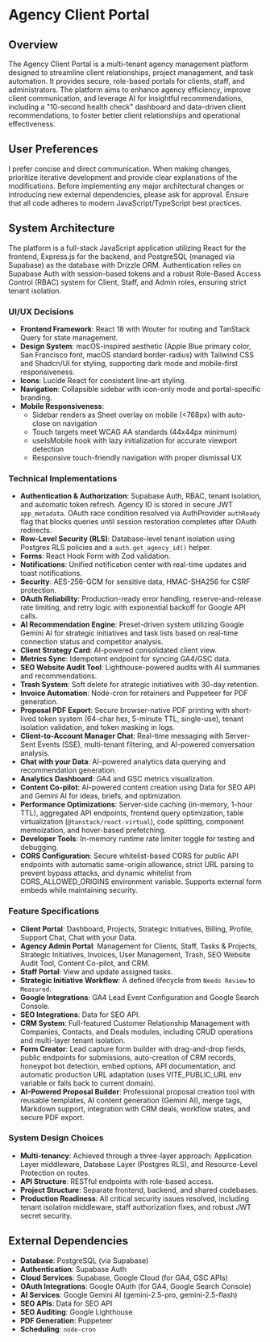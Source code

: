 # Agency Client Portal

## Overview
The Agency Client Portal is a multi-tenant agency management platform designed to streamline client relationships, project management, and task automation. It provides secure, role-based portals for clients, staff, and administrators. The platform aims to enhance agency efficiency, improve client communication, and leverage AI for insightful recommendations, including a "10-second health check" dashboard and data-driven client recommendations, to foster better client relationships and operational effectiveness.

## User Preferences
I prefer concise and direct communication. When making changes, prioritize iterative development and provide clear explanations of the modifications. Before implementing any major architectural changes or introducing new external dependencies, please ask for approval. Ensure that all code adheres to modern JavaScript/TypeScript best practices.

## System Architecture
The platform is a full-stack JavaScript application utilizing React for the frontend, Express.js for the backend, and PostgreSQL (managed via Supabase) as the database with Drizzle ORM. Authentication relies on Supabase Auth with session-based tokens and a robust Role-Based Access Control (RBAC) system for Client, Staff, and Admin roles, ensuring strict tenant isolation.

### UI/UX Decisions
- **Frontend Framework**: React 18 with Wouter for routing and TanStack Query for state management.
- **Design System**: macOS-inspired aesthetic (Apple Blue primary color, San Francisco font, macOS standard border-radius) with Tailwind CSS and Shadcn/UI for styling, supporting dark mode and mobile-first responsiveness.
- **Icons**: Lucide React for consistent line-art styling.
- **Navigation**: Collapsible sidebar with icon-only mode and portal-specific branding.
- **Mobile Responsiveness**: 
  - Sidebar renders as Sheet overlay on mobile (<768px) with auto-close on navigation
  - Touch targets meet WCAG AA standards (44x44px minimum)
  - useIsMobile hook with lazy initialization for accurate viewport detection
  - Responsive touch-friendly navigation with proper dismissal UX

### Technical Implementations
- **Authentication & Authorization**: Supabase Auth, RBAC, tenant isolation, and automatic token refresh. Agency ID is stored in secure JWT `app_metadata`. OAuth race condition resolved via AuthProvider `authReady` flag that blocks queries until session restoration completes after OAuth redirects.
- **Row-Level Security (RLS)**: Database-level tenant isolation using Postgres RLS policies and a `auth.get_agency_id()` helper.
- **Forms**: React Hook Form with Zod validation.
- **Notifications**: Unified notification center with real-time updates and toast notifications.
- **Security**: AES-256-GCM for sensitive data, HMAC-SHA256 for CSRF protection.
- **OAuth Reliability**: Production-ready error handling, reserve-and-release rate limiting, and retry logic with exponential backoff for Google API calls.
- **AI Recommendation Engine**: Preset-driven system utilizing Google Gemini AI for strategic initiatives and task lists based on real-time connection status and competitor analysis.
- **Client Strategy Card**: AI-powered consolidated client view.
- **Metrics Sync**: Idempotent endpoint for syncing GA4/GSC data.
- **SEO Website Audit Tool**: Lighthouse-powered audits with AI summaries and recommendations.
- **Trash System**: Soft delete for strategic initiatives with 30-day retention.
- **Invoice Automation**: Node-cron for retainers and Puppeteer for PDF generation.
- **Proposal PDF Export**: Secure browser-native PDF printing with short-lived token system (64-char hex, 5-minute TTL, single-use), tenant isolation validation, and token masking in logs.
- **Client-to-Account Manager Chat**: Real-time messaging with Server-Sent Events (SSE), multi-tenant filtering, and AI-powered conversation analysis.
- **Chat with your Data**: AI-powered analytics data querying and recommendation generation.
- **Analytics Dashboard**: GA4 and GSC metrics visualization.
- **Content Co-pilot**: AI-powered content creation using Data for SEO API and Gemini AI for ideas, briefs, and optimization.
- **Performance Optimizations**: Server-side caching (in-memory, 1-hour TTL), aggregated API endpoints, frontend query optimization, table virtualization (`@tanstack/react-virtual`), code splitting, component memoization, and hover-based prefetching.
- **Developer Tools**: In-memory runtime rate limiter toggle for testing and debugging.
- **CORS Configuration**: Secure whitelist-based CORS for public API endpoints with automatic same-origin allowance, strict URL parsing to prevent bypass attacks, and dynamic whitelist from CORS_ALLOWED_ORIGINS environment variable. Supports external form embeds while maintaining security.

### Feature Specifications
- **Client Portal**: Dashboard, Projects, Strategic Initiatives, Billing, Profile, Support Chat, Chat with your Data.
- **Agency Admin Portal**: Management for Clients, Staff, Tasks & Projects, Strategic Initiatives, Invoices, User Management, Trash, SEO Website Audit Tool, Content Co-pilot, and CRM.
- **Staff Portal**: View and update assigned tasks.
- **Strategic Initiative Workflow**: A defined lifecycle from `Needs Review` to `Measured`.
- **Google Integrations**: GA4 Lead Event Configuration and Google Search Console.
- **SEO Integrations**: Data for SEO API.
- **CRM System**: Full-featured Customer Relationship Management with Companies, Contacts, and Deals modules, including CRUD operations and multi-layer tenant isolation.
- **Form Creator**: Lead capture form builder with drag-and-drop fields, public endpoints for submissions, auto-creation of CRM records, honeypot bot detection, embed options, API documentation, and automatic production URL adaptation (uses VITE_PUBLIC_URL env variable or falls back to current domain).
- **AI-Powered Proposal Builder**: Professional proposal creation tool with reusable templates, AI content generation (Gemini AI), merge tags, Markdown support, integration with CRM deals, workflow states, and secure PDF export.

### System Design Choices
- **Multi-tenancy**: Achieved through a three-layer approach: Application Layer middleware, Database Layer (Postgres RLS), and Resource-Level Protection on routes.
- **API Structure**: RESTful endpoints with role-based access.
- **Project Structure**: Separate frontend, backend, and shared codebases.
- **Production Readiness**: All critical security issues resolved, including tenant isolation middleware, staff authorization fixes, and robust JWT secret security.

## External Dependencies
- **Database**: PostgreSQL (via Supabase)
- **Authentication**: Supabase Auth
- **Cloud Services**: Supabase, Google Cloud (for GA4, GSC APIs)
- **OAuth Integrations**: Google OAuth (for GA4, Google Search Console)
- **AI Services**: Google Gemini AI (gemini-2.5-pro, gemini-2.5-flash)
- **SEO APIs**: Data for SEO API
- **SEO Auditing**: Google Lighthouse
- **PDF Generation**: Puppeteer
- **Scheduling**: `node-cron`